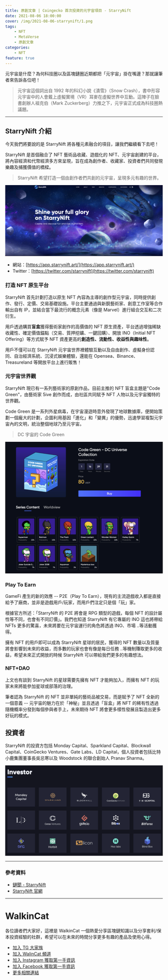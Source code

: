 ```yaml
---
title: 原創文章 | Coingecko 首次投資的元宇宙項目 - StarryNift
date: 2021-08-06 18:00:00
cover: /img/2021-08-06-starrynift/1.png
tags:
    - NFT
    - MetaVerse
    - 原創文章
categories:
    - NFT
feature: true
---
```


元宇宙是什麼？為何科技圈以及區塊鏈圈近期都把「元宇宙」掛在嘴邊？那就讓筆者來告訴各位吧！

> 元宇宙這個詞出自 1992 年的科幻小說《潰雪》（Snow Crash），書中形容元宇宙中的人會戴上虛擬實境（VR）耳麥在虛擬世界中互動。這陣子在臉書創辦人祖克伯（Mark Zuckerberg）力推之下，元宇宙正式成為科技圈熱議題。

---

## StarryNift 介紹

今天我們將要說的是 StarryNift 將各種元素融合的項目，讓我們繼續看下去吧！

StarryNift 是首個融合了 NFT 藝術品收藏、遊戲化的 NFT、元宇宙創建的平台，將內容經濟和代幣經濟多方來呈現，旨在成為創作者、收藏家、投資者們共同發現樂趣及捕獲價值的橋樑。

> StarryNift 希望打造一個由創作者們共創的元宇宙，呈現多元有趣的世界。

<img src="/img/2021-08-06-starrynift/1.png">

- 網站：[https://app.starrynift.art/](https://app.starrynift.art/)
- Twitter：[https://twitter.com/starrynift](https://twitter.com/starrynift)

### 打造 NFT 原生平台

StarryNift 首先計劃打造以原生 NFT 內容為主導的創作型元宇宙，同時提供創作、發行、定價、交易基礎設施。平台主要通過與新銳藝術家、創意工作室等合作輸出自有 IP，並結合當下最流行的概念元素（像是 Marvel）進行組合交互和二次衍生。

用戶透過購買**盲盒**獲得藝術家創作的高價值的 NFT 原生資產，平台透過增強稀缺收藏性、確定價值錨點（交易、質押挖礦、一鍵回購）、開放 INO（Initial NFT Offering）等方式賦予 NFT 資產更高的**創造性、流動性、收益性與趣味性**。

用戶不僅可以在 StarryNift 元宇宙世界裡體驗互動以及自由創作、虛擬身份認同、自治經濟系統、沉浸式娛樂體驗，還能在 Opensea、Binance、Treasureland 等開放平台上進行販售！

### 元宇宙世界觀

StarryNift 現已有一系列藝術家的原創作品，目前主推的 NFT 盲盒主題是"Code Green"，由藝術家 5ive 創作而成，由社區共同賦予 NFT 人物以及元宇宙獨特的世界觀。

Code Green 是一系列外星病毒，在宇宙漫遊時意外發現了地球數據庫，便開始策劃一個龐大的計劃，企圖利用基因「進化」和「變異」的優勢，迅速學習複製元宇宙內的文明，統治整個地球乃至元宇宙。

> DC 宇宙的 Code Green

<img src="/img/2021-08-06-starrynift/2.png">

### Play To Earn

GameFi 產生的新的效應 -- P2E（Play To Earn），現有的主流遊戲收入都是直接給予了廠商，並非是遊戲用戶/玩家，而用戶們注定只是個「玩」家。

根據官方所述：「StarryNift 的 P2E 將會是 RPG 類型的遊戲，每個 NFT 的設計屬性等不同，也會有不同訂價」。我們也知道 StarryNift 有它專屬的 INO 這也將帶給 NFTs 更多的驚喜，未來將要在元宇宙運行的角色將透過 INO、市場 ..等活動獲得。

擁有 NFT 的用戶即可以成為 StarryNift 星球的居民，獲得的 NFT 數量以及質量將會影響到未來的收益，而多數的玩家也會有像是每日任務 ..等機制賺取更多的收益，希望未來正式開放的時候 StarryNift 可以帶給我們更多的有趣想法。

### NFT+DAO

上文也有談到 StarryNift 的星球需要先擁有 NFT 才能夠加入，而擁有 NFT 的玩家未來將能參加星球或部落的治理。 

筆者認為 StarryNift 的 NFT 並非單純的藝術品被交易，而是賦予了 NFT 全新的一個意義 -- 元宇宙的魅力在於「神秘」並且透過「盲盒」將 NFT 的稀有性透過隨機概率分發到每個參與者手上，未來期待 NFT 將會更多樣性發展且製造出更多好玩的模式。 

## 投資者

StarryNift 的投資方包括 Monday Capital、Sparkland Capital、Blockwall Capital、CoinGecko Ventures、Gate Labs、LD Capital，個人投資者包括比特小鹿集團董事長吳忌寒以及 Woodstock 的聯合創始人 Pranav Sharma。

<img src="/img/2021-08-06-starrynift/3.png">

---
### 參考資料
- [鏈聞 - StarryNift](https://www.chainnews.com/u/723329073556.htm)
- [StarryNift 官網](https://starrynift.art/)
---
# WalkinCat
各位讀者們大家好，這裡是 WalkinCat 一個熱愛分享區塊鏈知識以及分享套利/保本投資經驗的社群，希望可以在未來的時間分享更多有趣的產品及使用心得。

- [加入 TG 大家族](https://t.me/walkincat)
- [加入 WalinCat 頻道](https://t.me/walkincat2020)
- [加入 Instagram 獲取第一手資訊](https://bit.ly/2TgZ6ou)
- [加入 Facebook 獲取第一手資訊](https://bit.ly/3xMmPMd)
- [更多相關連結](https://linktr.ee/walkincat)
